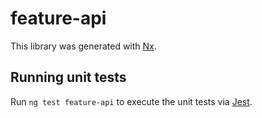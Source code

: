 # feature-api

This library was generated with [Nx](https://nx.dev).


## Running unit tests

Run `ng test feature-api` to execute the unit tests via [Jest](https://jestjs.io).


